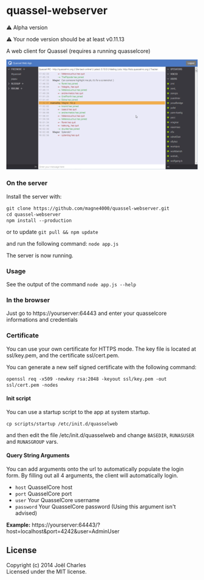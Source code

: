 # quassel-webserver

:warning: Alpha version

:warning: Your node version should be at least v0.11.13

A web client for Quassel (requires a running quasselcore)

![Webmusic screenshot](https://github.com/magne4000/magne4000.github.com/raw/master/images/quasselwebapp.png)

### On the server
Install the server with: 
```
git clone https://github.com/magne4000/quassel-webserver.git
cd quassel-webserver
npm install --production
```
or to update `git pull && npm update`

and run the following command: `node app.js`

The server is now running.

### Usage
See the output of the command `node app.js --help`

### In the browser
Just go to https://yourserver:64443 and enter your quasselcore informations and credentials

### Certificate
You can use your own certificate for HTTPS mode. The key file is located at ssl/key.pem, and the certificate ssl/cert.pem.

You can generate a new self signed certificate with the following command:
```
openssl req -x509 -newkey rsa:2048 -keyout ssl/key.pem -out ssl/cert.pem -nodes
```
#### Init script
You can use a startup script to the app at system startup.
```
cp scripts/startup /etc/init.d/quasselweb
```
and then edit the file /etc/init.d/quasselweb and change `BASEDIR`, `RUNASUSER` and `RUNASGROUP` vars.

#### Query String Arguments
You can add arguments onto the url to automatically populate the login form. By filling out all 4 arguments, the client will automatically login.

* `host` QuasselCore host
* `port` QuasselCore port
* `user` Your QuasselCore username
* `password` Your QuasselCore password (Using this argument isn't advised)

**Example:** https://yourserver:64443/?host=localhost&port=4242&user=AdminUser

## License
Copyright (c) 2014 Joël Charles  
Licensed under the MIT license.
